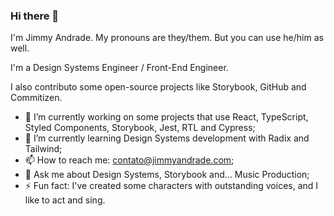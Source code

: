 ### Hi there 👋

I'm Jimmy Andrade. My pronouns are they/them. But you can use he/him as well.

I'm a Design Systems Engineer / Front-End Engineer.

I also contributo some open-source projects like Storybook, GitHub and Commitizen.

- 🔭 I’m currently working on some projects that use React, TypeScript, Styled Components, Storybook, Jest, RTL and Cypress;
- 🌱 I’m currently learning Design Systems development with Radix and Tailwind;
- 📫 How to reach me: contato@jimmyandrade.com;
- 💬 Ask me about Design Systems, Storybook and... Music Production;
- ⚡ Fun fact: I've created some characters with outstanding voices, and I like to act and sing.

<!--
**jimmyandrade/jimmyandrade** is a ✨ _special_ ✨ repository because its `README.md` (this file) appears on your GitHub profile.

Here are some ideas to get you started:

- 👯 I’m looking to collaborate on ...
- 🤔 I’m looking for help with ...
-->
